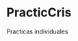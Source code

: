 # PracticCris
Practicas individuales
<!DOCTYPE html>
<html> 
    <head>
        <meta charset="utf-8"/>
        <title> Piedra, papel o Tijera</title>
        <script> 
            function aleatorio(min, max){ // accion que se establece y se puede usar en varias variables
                
                return Math.floor(Math.random() * (max - min + 1) + min)
            }
            // 1 es piedra, 2 es papel, 3 es tijera
            let jugador = 0
            let pc = aleatorio(1,3)

            jugador = prompt("Elije: 1 para piedra, 2 para papel y 3 para tijera")
            //alert("Elegiste " + jugador)
            if(jugador == 1){
                alert("Elegiste 🪨🪨🪨")
            } else  if (jugador ==2) {
                alert("Elegiste 🧻🧻🧻")
            } else if (jugador == 3) {
                alert("Elegiste ✂️✂️✂️")
            } else {
                alert("Elegiste perder!!!!")
            }
            if(pc == 1){
                alert("Pc elige 🪨🪨🪨")
            } else  if (pc ==2) {
                alert("Pc elige 🧻🧻🧻")
            } else if (pc == 3) {
                alert("Pc elige ✂️✂️✂️")
            }

            /// combate, codigo de gestion 

            if(pc == jugador){
                alert("Empate")  //&& = dos cosas se comparen al tiempo
            }else if (jugador == 1 && pc == 3) {
                alert("Ganaste!!!")
            }else if (jugador == 2 && pc == 1){
                alert("Ganaste!!!")
            }else if (jugador == 3 && pc == 2){
                alert("Ganaste!!!")
            }else{
                alert("perdiste:c")
            }
        




        </script>

    </head>
   <body>
        <h1>Piedra, Papel o Tijera</h1>
    </body>

</html>
